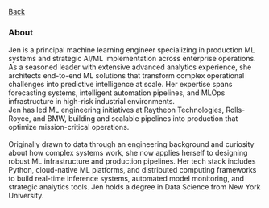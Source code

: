 [Back](https://zenjen-devs.github.io)

### About

<p align="left">  
Jen is a principal machine learning engineer specializing in production ML systems and strategic AI/ML implementation across enterprise operations. As a seasoned leader with extensive advanced analytics experience, she architects end-to-end ML solutions that transform complex operational challenges into predictive intelligence at scale. Her expertise spans forecasting systems, intelligent automation pipelines, and MLOps infrastructure in high-risk industrial environments. <br>
Jen has led ML engineering initiatives at Raytheon Technologies, Rolls-Royce, and BMW, building and scalable pipelines into production that optimize mission-critical operations.
<br>
  <br>
Originally drawn to data through an engineering background and curiosity about how complex systems work, she now applies herself to designing robust ML infrastructure and production pipelines. Her tech stack includes Python, cloud-native ML platforms, and distributed computing frameworks to build real-time inference systems, automated model monitoring, and strategic analytics tools. Jen holds a degree in Data Science from New York University.

</p>






